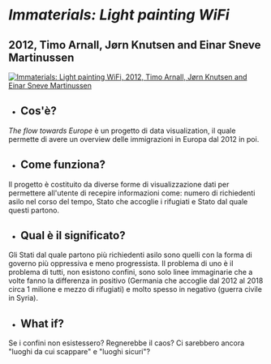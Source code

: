 # *Immaterials: Light painting WiFi*
## 2012, Timo Arnall, Jørn Knutsen and Einar Sneve Martinussen

[![Immaterials: Light painting WiFi, 2012, Timo Arnall, Jørn Knutsen and Einar Sneve Martinussen](http://farm6.static.flickr.com/5174/5481685046_200e866b3b_z.jpg "Immaterials: Light painting WiFi, 2012, Timo Arnall, Jørn Knutsen and Einar Sneve Martinussen")](http://yourban.no/2011/02/22/immaterials-light-painting-wifi/)

- ## Cos'è?
*The flow towards Europe* è un progetto di data visualization, il quale permette di avere un overview delle immigrazioni in Europa dal 2012 in poi. 

- ## Come funziona?
Il progetto è costituito da diverse forme di visualizzazione dati per permettere all'utente di recepire informazioni come: numero di richiedenti asilo nel corso del tempo, Stato che accoglie i rifugiati e Stato dal quale questi partono. 

- ## Qual è il significato?
Gli Stati dal quale partono più richiedenti asilo sono quelli con la forma di governo più oppressiva e meno progressista. Il problema di uno è il problema di tutti, non esistono confini, sono solo linee immaginarie che a volte fanno la differenza in positivo (Germania che accoglie dal 2012 al 2018 circa 1 milione e mezzo di rifugiati) e molto spesso in negativo (guerra civile in Syria).

- ## What if?
Se i confini non esistessero? Regnerebbe il caos? Ci sarebbero ancora "luoghi da cui scappare" e "luoghi sicuri"?
